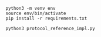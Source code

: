 ```commandline
python3 -m venv env
source env/bin/activate
pip install -r requirements.txt
```

```commandline
python3 protocol_reference_impl.py
```
